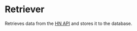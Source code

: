 # Retriever

Retrieves data from the [HN API](https://github.com/HackerNews/API) and stores it to the database.